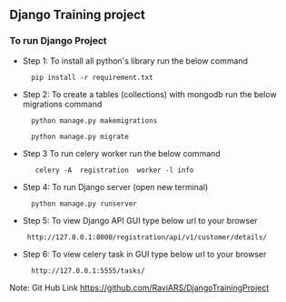 ## Django Training project

### To run Django Project

- Step 1:  To install all python's library run the below command

        pip install -r requirement.txt

- Step 2: To create a tables (collections)  with mongodb run the below migrations command

        python manage.py makemigrations
        
        python manage.py migrate
        

- Step 3 To run celery worker run the below command

         celery -A  registration  worker -l info


- Step 4: To run Django server (open new terminal)

        python manage.py runserver

- Step 5: To view Django API GUI type below url to your browser

       http://127.0.0.1:8000/registration/api/v1/customer/details/
       
- Step 6: To view celery task in GUI type below url to your browser

        http://127.0.0.1:5555/tasks/

Note: Git Hub Link
https://github.com/RaviARS/DjangoTrainingProject